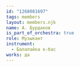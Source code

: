 ```yaml
---
id: "1268081697"
tags: members
layout: members.njk
name: А. Бурдаков
is_part_of_orchestra: true
role: Музыкант
instrument:
  - Балалайка к-бас
works: да
---
```

